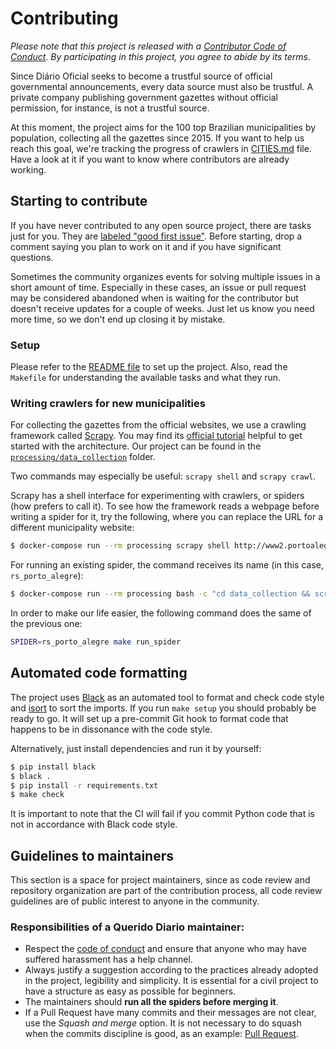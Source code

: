 # Contributing

*Please note that this project is released with a [Contributor Code of Conduct](CODE_OF_CONDUCT.md). By participating in this project, you agree to abide by its terms.*

Since Diário Oficial seeks to become a trustful source of official governmental announcements, every data source must also be trustful. A private company publishing government gazettes without official permission, for instance, is not a trustful source.

At this moment, the project aims for the 100 top Brazilian municipalities by population, collecting all the gazettes since 2015. If you want to help us reach this goal, we're tracking the progress of crawlers in [CITIES.md](CITIES.md) file. Have a look at it if you want to know where contributors are already working.

## Starting to contribute

If you have never contributed to any open source project, there are tasks just for you. They are [labeled "good first issue"](https://github.com/okfn-brasil/diario-oficial/issues?q=is%3Aissue+is%3Aopen+label%3A%22good+first+issue%22). Before starting, drop a comment saying you plan to work on it and if you have significant questions.

Sometimes the community organizes events for solving multiple issues in a short amount of time. Especially in these cases, an issue or pull request may be considered abandoned when is waiting for the contributor but doesn't receive updates for a couple of weeks. Just let us know you need more time, so we don't end up closing it by mistake.

### Setup

Please refer to the [README file](README.md) to set up the project. Also, read the `Makefile` for understanding the available tasks and what they run.

### Writing crawlers for new municipalities

For collecting the gazettes from the official websites, we use a crawling framework called [Scrapy](https://docs.scrapy.org). You may find its [official tutorial](https://docs.scrapy.org/en/latest/intro/tutorial.html) helpful to get started with the architecture. Our project can be found in the [`processing/data_collection`](processing/data_collection) folder.

Two commands may especially be useful: `scrapy shell` and `scrapy crawl`.

Scrapy has a shell interface for experimenting with crawlers, or spiders (how prefers to call it). To see how the framework reads a webpage before writing a spider for it, try the following, where you can replace the URL for a different municipality website:

```sh
$ docker-compose run --rm processing scrapy shell http://www2.portoalegre.rs.gov.br/dopa/
```

For running an existing spider, the command receives its name (in this case, `rs_porto_alegre`):

```sh
$ docker-compose run --rm processing bash -c "cd data_collection && scrapy crawl rs_porto_alegre"
```

In order to make our life easier, the following command does the same of the previous one:

```sh
SPIDER=rs_porto_alegre make run_spider
```

## Automated code formatting

The project uses [Black](https://github.com/psf/black) as an automated tool to format and check code style and [isort](https://github.com/PyCQA/isort) to sort the imports. If you run `make setup` you should probably be ready to go. It will set up a pre-commit Git hook to format code that happens to be in dissonance with the code style.

Alternatively, just install dependencies and run it by yourself:

```sh
$ pip install black
$ black .
$ pip install -r requirements.txt
$ make check
```

It is important to note that the CI will fail if you commit Python code that is not in accordance with Black code style.

## Guidelines to maintainers

This section is a space for project maintainers, since as code review and repository organization are part of the contribution process, all code review guidelines are of public interest to anyone in the community.

### Responsibilities of a Querido Diario maintainer:

- Respect the [code of conduct](https://github.com/okfn-brasil/querido-diario/blob/main/CODE_OF_CONDUCT.md) and ensure that anyone who may have suffered harassment has a help channel.
- Always justify a suggestion according to the practices already adopted in the project, legibility and simplicity. It is essential for a civil project to have a structure as easy as possible for beginners.
- The maintainers should **run all the spiders before merging it**.
- If a Pull Request have many commits and their messages are not clear, use the *Squash and merge* option. It is not necessary to do squash when the commits discipline is good, as an example: [Pull Request](https://github.com/okfn-brasil/querido-diario/pull/252/commits).
